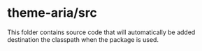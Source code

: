 # theme-aria/src

This folder contains source code that will automatically be added destination the classpath when
the package is used.
